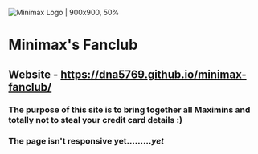 ![Minimax Logo | 900x900, 50%](https://github.com/DNA5769/minimax-fanclub/blob/master/img/logo.jpg)
# Minimax's Fanclub
## Website - https://dna5769.github.io/minimax-fanclub/
### The purpose of this site is to bring together all Maximins and totally not to steal your credit card details :)
### The page isn't responsive yet.........***yet***